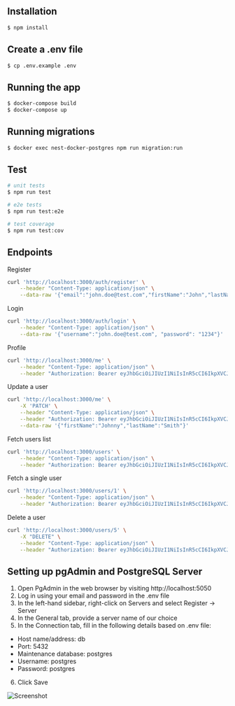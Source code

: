 ## Installation

```bash
$ npm install
```

## Create a .env file

```bash
$ cp .env.example .env
```

## Running the app

```bash
$ docker-compose build
$ docker-compose up
```

## Running migrations

```bash
$ docker exec nest-docker-postgres npm run migration:run
```

## Test

```bash
# unit tests
$ npm run test

# e2e tests
$ npm run test:e2e

# test coverage
$ npm run test:cov
```

## Endpoints

Register
```bash
curl 'http://localhost:3000/auth/register' \
    --header "Content-Type: application/json" \
    --data-raw '{"email":"john.doe@test.com","firstName":"John","lastName":"Doe", "password": "1234"}'
```

Login
```bash
curl 'http://localhost:3000/auth/login' \
    --header "Content-Type: application/json" \
    --data-raw '{"username":"john.doe@test.com", "password": "1234"}'
```

Profile
```bash
curl 'http://localhost:3000/me' \
    --header "Content-Type: application/json" \
    --header "Authorization: Bearer eyJhbGciOiJIUzI1NiIsInR5cCI6IkpXVCJ9.eyJzdWIiOjEsImlhdCI6MTcyNDQwMzg0OCwiZXhwIjoxNzI0NDkwMjQ4fQ.PADvjIDMdWTPUkz5YLpW48ckzq4job2MocOvQTrUU7w"
```

Update a user
```bash
curl 'http://localhost:3000/me' \
    -X 'PATCH' \
    --header "Content-Type: application/json" \
    --header "Authorization: Bearer eyJhbGciOiJIUzI1NiIsInR5cCI6IkpXVCJ9.eyJzdWIiOjEsImlhdCI6MTcyNDQwMzg0OCwiZXhwIjoxNzI0NDkwMjQ4fQ.PADvjIDMdWTPUkz5YLpW48ckzq4job2MocOvQTrUU7w" \
    --data-raw '{"firstName":"Johnny","lastName":"Smith"}'
```

Fetch users list
```bash
curl 'http://localhost:3000/users' \
    --header "Content-Type: application/json" \
    --header "Authorization: Bearer eyJhbGciOiJIUzI1NiIsInR5cCI6IkpXVCJ9.eyJzdWIiOjEsImlhdCI6MTcyNDQwMzg0OCwiZXhwIjoxNzI0NDkwMjQ4fQ.PADvjIDMdWTPUkz5YLpW48ckzq4job2MocOvQTrUU7w"
```

Fetch a single user
```bash
curl 'http://localhost:3000/users/1' \
    --header "Content-Type: application/json" \
    --header "Authorization: Bearer eyJhbGciOiJIUzI1NiIsInR5cCI6IkpXVCJ9.eyJzdWIiOjEsImlhdCI6MTcyNDQwMzg0OCwiZXhwIjoxNzI0NDkwMjQ4fQ.PADvjIDMdWTPUkz5YLpW48ckzq4job2MocOvQTrUU7w"
```

Delete a user
```bash
curl 'http://localhost:3000/users/5' \
    -X "DELETE" \
    --header "Content-Type: application/json" \
    --header "Authorization: Bearer eyJhbGciOiJIUzI1NiIsInR5cCI6IkpXVCJ9.eyJzdWIiOjEsImlhdCI6MTcyNDQwMzg0OCwiZXhwIjoxNzI0NDkwMjQ4fQ.PADvjIDMdWTPUkz5YLpW48ckzq4job2MocOvQTrUU7w"
```

## Setting up pgAdmin and PostgreSQL Server

1. Open PgAdmin in the web browser by visiting http://localhost:5050
2. Log in using your email and password in the .env file
3. In the left-hand sidebar, right-click on Servers and select Register -> Server
4. In the General tab, provide a server name of our choice
5. In the Connection tab, fill in the following details based on .env file:
- Host name/address: db
- Port: 5432
- Maintenance database: postgres
- Username: postgres
- Password: postgres
6. Click Save

![Screenshot](https://github.com/krystian-tyskiewicz/quizzes-api/assets/10433595/9a72f5da-98a8-41f0-aa58-9529996c8793)
